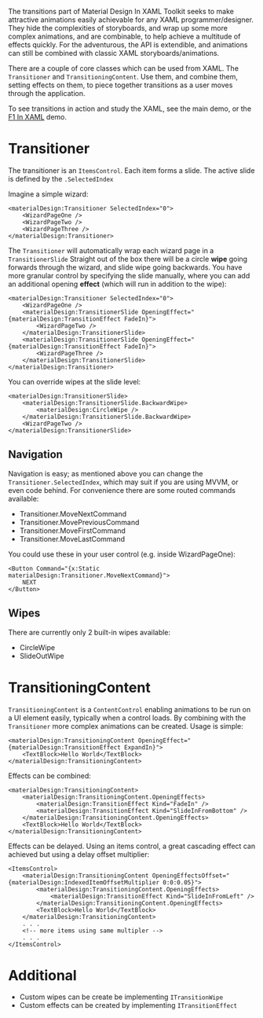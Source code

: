 The transitions part of Material Design In XAML Toolkit seeks to make attractive animations easily achievable for any XAML programmer/designer.  They hide the complexities of storyboards, and wrap up some more complex animations, and are combinable, to help achieve a multitude of effects quickly.  For the adventurous, the API is extendible, and animations can still be combined with classic XAML storyboards/animations.

There are a couple of core classes which can be used from XAML.  The ```Transitioner``` and ```TransitioningContent```.  Use them, and combine them, setting effects on them, to piece together transitions as a user moves through the application.

To see transitions in action and study the XAML, see the main demo, or the [F1 In XAML](https://github.com/MaterialDesignInXAML/F1InXAML) demo.

# Transitioner

The transitioner is an ```ItemsControl```. Each item forms a slide.  The active slide is defined by the ```.SelectedIndex```

Imagine a simple wizard:

```
<materialDesign:Transitioner SelectedIndex="0">
    <WizardPageOne />
    <WizardPageTwo />
    <WizardPageThree />
</materialDesign:Transitioner>
```

The ```Transitioner``` will automatically wrap each wizard page in a ```TransitionerSlide``` Straight out of the box there will be a circle **wipe** going forwards through the wizard, and slide wipe going backwards.  You have more granular control by specifying the slide manually, where you can add an additional opening **effect** (which will run in addition to the wipe):

```
<materialDesign:Transitioner SelectedIndex="0">
    <WizardPageOne />
    <materialDesign:TransitionerSlide OpeningEffect="{materialDesign:TransitionEffect FadeIn}">
        <WizardPageTwo />
    </materialDesign:TransitionerSlide>
    <materialDesign:TransitionerSlide OpeningEffect="{materialDesign:TransitionEffect FadeIn}">
        <WizardPageThree />
    </materialDesign:TransitionerSlide>
</materialDesign:Transitioner>
```

You can override wipes at the slide level:

```
<materialDesign:TransitionerSlide>
    <materialDesign:TransitionerSlide.BackwardWipe>
        <materialDesign:CircleWipe />
    </materialDesign:TransitionerSlide.BackwardWipe>
    <WizardPageTwo />
</materialDesign:TransitionerSlide>
```

## Navigation

Navigation is easy; as mentioned above you can change the ```Transitioner.SelectedIndex```, which may suit if you are using MVVM, or even code behind.  For convenience there are some routed commands available:

* Transitioner.MoveNextCommand
* Transitioner.MovePreviousCommand
* Transitioner.MoveFirstCommand
* Transitioner.MoveLastCommand

You could use these in your user control (e.g. inside WizardPageOne):

```
<Button Command="{x:Static materialDesign:Transitioner.MoveNextCommand}">
    NEXT
</Button>
```

## Wipes

There are currently only 2 built-in wipes available:

- CircleWipe
- SlideOutWipe

# TransitioningContent

```TransitioningContent``` is a ```ContentControl``` enabling animations to be run on a UI element easily, typically when a control loads.  By combining with the ```Transitioner``` more complex animations can be created.  Usage is simple:

```
<materialDesign:TransitioningContent OpeningEffect="{materialDesign:TransitionEffect ExpandIn}">
    <TextBlock>Hello World</TextBlock>
</materialDesign:TransitioningContent>
```

Effects can be combined:
```
<materialDesign:TransitioningContent>
    <materialDesign:TransitioningContent.OpeningEffects>
        <materialDesign:TransitionEffect Kind="FadeIn" />
        <materialDesign:TransitionEffect Kind="SlideInFromBottom" />
    </materialDesign:TransitioningContent.OpeningEffects>
    <TextBlock>Hello World</TextBlock>
</materialDesign:TransitioningContent>
```

Effects can be delayed.  Using an items control, a great cascading effect can achieved but using a delay offset multiplier:

```
<ItemsControl>
    <materialDesign:TransitioningContent OpeningEffectsOffset="{materialDesign:IndexedItemOffsetMultiplier 0:0:0.05}">
        <materialDesign:TransitioningContent.OpeningEffects>
            <materialDesign:TransitionEffect Kind="SlideInFromLeft" />
        </materialDesign:TransitioningContent.OpeningEffects>
        <TextBlock>Hello World</TextBlock>
    </materialDesign:TransitioningContent>
    . . .
    <!-- more items using same multipler -->
    . . .
</ItemsControl>
```

# Additional

* Custom wipes can be create be implementing ```ITransitionWipe```
* Custom effects can be created by implementing ```ITransitionEffect```
